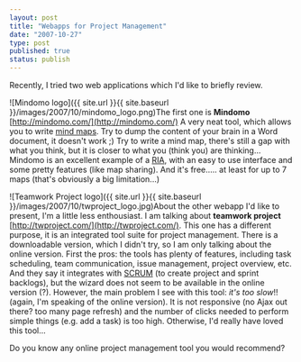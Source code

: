```yaml
---
layout: post
title: "Webapps for Project Management"
date: "2007-10-27"
type: post
published: true
status: publish
---
```


Recently, I tried two web applications which I'd like to briefly review.

![Mindomo logo]({{ site.url }}{{ site.baseurl }}/images/2007/10/mindomo_logo.png)The first one is **Mindomo** [http://mindomo.com/](http://mindomo.com/) A very neat tool, which allows you to write [mind maps](http://en.wikipedia.org/wiki/Mind_map). Try to dump the content of your brain in a Word document, it doesn't work ;) Try to write a mind map, there's still a gap with what you think, but it is closer to what you (think you) are thinking... Mindomo is an excellent example of a [RIA](http://en.wikipedia.org/wiki/Rich_Internet_application), with an easy to use interface and some pretty features (like map sharing). And it's free..... at least for up to 7 maps (that's obviously a big limitation...)

![Teamwork Project logo]({{ site.url }}{{ site.baseurl }}/images/2007/10/twproject_logo.jpg)About the other webapp I'd like to present, I'm a little less enthousiast. I am talking about **teamwork project** [http://twproject.com/](http://twproject.com/). This one has a different purpose, it is an integrated tool suite for project management. There is a downloadable version, which I didn't try, so I am only talking about the online version. First the pros: the tools has plenty of features, including task scheduling, team communication, issue management, project overview, etc. And they say it integrates with [SCRUM](http://en.wikipedia.org/wiki/Scrum_%28development%29) (to create project and sprint backlogs), but the wizard does not seem to be available in the online version (?). However, the main problem I see with this tool: _it's too slow_!! (again, I'm speaking of the online version). It is not responsive (no Ajax out there? too many page refresh) and the number of clicks needed to perform simple things (e.g. add a task) is too high. Otherwise, I'd really have loved this tool...

Do you know any online project management tool you would recommend?
